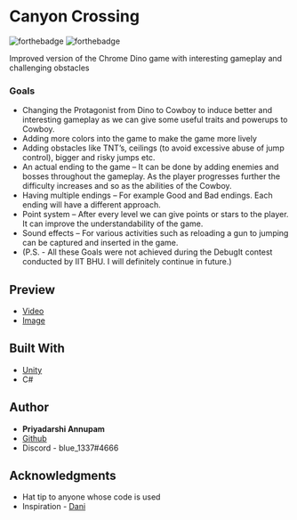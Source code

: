 # Canyon Crossing

![forthebadge](https://forthebadge.com/images/badges/made-with-c-sharp.svg)
![forthebadge](https://forthebadge.com/images/badges/powered-by-coffee.svg)

Improved version of the Chrome Dino game with interesting gameplay and challenging obstacles

### Goals

  - Changing the Protagonist from Dino to Cowboy to induce better and interesting gameplay as we can give some useful traits and powerups to Cowboy.
  - Adding more colors into the game to make the game more lively
  - Adding obstacles like TNT’s, ceilings (to avoid excessive abuse of jump control), bigger and risky jumps etc.
  - An actual ending to the game – It can be done by adding enemies and bosses throughout the gameplay. As the player progresses further the difficulty increases and so as the abilities of the Cowboy.
  - Having multiple endings – For example Good and Bad endings. Each ending will have a different approach.
  - Point system – After every level we can give points or stars to the player. It can improve the understandability of the game.
  - Sound effects – For various activities such as reloading a gun to jumping can be captured and inserted in the game.
 - (P.S. - All these Goals were not achieved during the DebugIt contest conducted by IIT BHU. I will definitely continue in future.)

## Preview

  - [Video](https://youtu.be/CKJU5avLumg)
  - [Image](https://imgur.com/a/fgky3ZQ)

## Built With

  - [Unity](https://unity.com/)
  - C#

## Author

  - **Priyadarshi Annupam**
  - [Github](https://github.com/darshi1337)
  - Discord - blue_1337#4666

## Acknowledgments

  - Hat tip to anyone whose code is used
  - Inspiration - [Dani](https://www.youtube.com/@Danidev)
